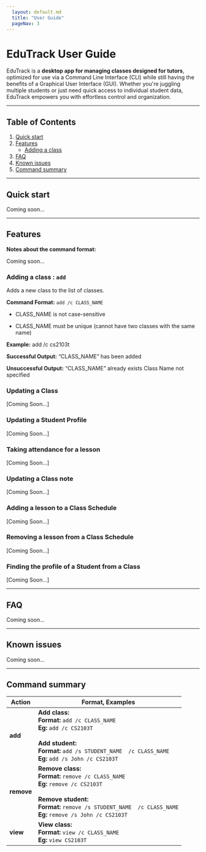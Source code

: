 ```yaml
---
  layout: default.md
  title: "User Guide"
  pageNav: 3
---
```


# EduTrack User Guide

EduTrack is a **desktop app for managing classes designed for tutors**, optimized for use via a Command Line Interface (CLI) while still having the benefits of a Graphical User Interface (GUI). Whether you're juggling multiple students or just need quick access to individual student data, EduTrack empowers you with effortless control and organization.

<!-- * Table of Contents -->
<page-nav-print />

--------------------------------------------------------------------------------------------------------------------

## Table of Contents

1. [Quick start](#quick-start)
2. [Features](#features)
   - [Adding a class](#adding-a-class--add)
3. [FAQ](#faq)
4. [Known issues](#known-issues)
5. [Command summary](#command-summary)

--------------------------------------------------------------------------------------------------------------------

## Quick start

Coming soon...

--------------------------------------------------------------------------------------------------------------------

## Features

<box type="info" seamless>

**Notes about the command format:**<br>

Coming soon...

</box>

### Adding a class : `add`

Adds a new class to the list of classes.

**Command Format:** `add /c CLASS_NAME`

* CLASS_NAME is not case-sensitive

* CLASS_NAME must be unique (cannot have two classes with the same name)

**Example:**
add /c cs2103t

**Successful Output:**
“CLASS_NAME” has been added

**Unsuccessful Output:**
“CLASS_NAME” already exists
Class Name not specified

### Updating a Class
[Coming Soon...]

### Updating a Student Profile
[Coming Soon...]

### Taking attendance for a lesson
[Coming Soon...]

### Updating a Class note
[Coming Soon...]

### Adding a lesson to a Class Schedule
[Coming Soon...]

### Removing a lesson from a Class Schedule
[Coming Soon...]

### Finding the profile of a Student from a Class
[Coming Soon...]

--------------------------------------------------------------------------------------------------------------------

## FAQ

Coming soon...

--------------------------------------------------------------------------------------------------------------------

## Known issues

Coming soon...

--------------------------------------------------------------------------------------------------------------------

## Command summary

| Action     | Format, Examples                                                                                                                                                                                                           |
|------------|----------------------------------------------------------------------------------------------------------------------------------------------------------------------------------------------------------------------------|
| **add**    | **Add class:** <br> **Format:** `add /c CLASS_NAME` <br> **Eg:** `add /c CS2103T` <br> <br> **Add student:** <br> **Format:** `add /s STUDENT_NAME  /c CLASS_NAME` <br> **Eg:** `add /s John /c CS2103T`                   |
| **remove** | **Remove class:** <br> **Format:** `remove /c CLASS_NAME` <br> **Eg:** `remove /c CS2103T` <br> <br> **Remove student:** <br> **Format:** `remove /s STUDENT_NAME  /c CLASS_NAME` <br> **Eg:** `remove /s John /c CS2103T` |
| **view**   | **View class:** <br> **Format:** `view /c CLASS_NAME` <br> **Eg:** `view CS2103T`                                                                                                                                          |
